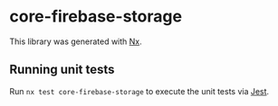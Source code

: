 # core-firebase-storage

This library was generated with [Nx](https://nx.dev).

## Running unit tests

Run `nx test core-firebase-storage` to execute the unit tests via [Jest](https://jestjs.io).
